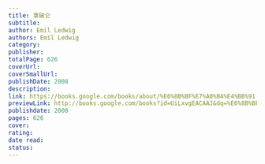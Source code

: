 ```yaml
---
title: 拿破仑
subtitle: 
author: Emil Ledwig
authors: Emil Ledwig
category: 
publisher: 
totalPage: 626
coverUrl: 
coverSmallUrl: 
publishDate: 2008
description: 
link: https://books.google.com/books/about/%E6%8B%BF%E7%A0%B4%E4%BB%91.html?hl=&id=UiLxvgEACAAJ
previewLink: http://books.google.com/books?id=UiLxvgEACAAJ&dq=%E6%8B%BF%E7%A0%B4%E4%BB%91&hl=&as_pt=BOOKS&cd=3&source=gbs_api
publishdate: 2008
pages: 626
cover: 
rating: 
date read: 
status:
---
```

